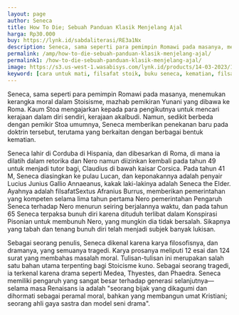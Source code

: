 ```yaml
---
layout: page
author: Seneca
title: How To Die; Sebuah Panduan Klasik Menjelang Ajal
harga: Rp30.000
buy: https://lynk.id/sabdaliterasi/RE3a1Nx
description: Seneca, sama seperti para pemimpin Romawi pada masanya, menemukan kerangka moral dalam Stoisisme, mazhab pemikiran Yunani yang dibawa ke Roma. Kaum St
permalink: /amp/how-to-die-sebuah-panduan-klasik-menjelang-ajal/
permalink1: /how-to-die-sebuah-panduan-klasik-menjelang-ajal/
image: https://s3.us-west-1.wasabisys.com/lynk.id/products/14-03-2023/1678810947852_9333805
keyword: [cara untuk mati, filsafat stoik, buku seneca, kematian, filsafat kematian, apakah mati itu sakit]
---
```

<p>Seneca, sama seperti para pemimpin Romawi pada masanya, menemukan kerangka moral dalam Stoisisme, mazhab pemikiran Yunani yang dibawa ke Roma. Kaum Stoa mengajarkan kepada para pengikutnya untuk mencari kerajaan dalam diri sendiri, kerajaan akalbudi. Namun, sedikit berbeda dengan pemikir Stoa umumnya, Seneca memberikan penekanan baru pada doktrin tersebut, terutama yang berkaitan dengan berbagai bentuk kematian.</p><p>Seneca lahir di Corduba di Hispania, dan dibesarkan di Roma, di mana ia dilatih dalam retorika dan Nero namun diizinkan kembali pada tahun 49 untuk menjadi tutor bagi, Claudius di bawah kaisar Corsica. Pada tahun 41 M, Seneca diasingkan ke pulau Lucan, dan keponakannya adalah penyair Lucius Junius Gallio Annaeanus, kakak laki-lakinya adalah Seneca the Elder. Ayahnya adalah filsafatSextus Afranius Burrus, memberikan pemerintahan yang kompeten selama lima tahun pertama Nero pemerintahan Pengaruh Seneca terhadap Nero menurun seiring berjalannya waktu, dan pada tahun 65 Seneca terpaksa bunuh diri karena dituduh terlibat dalam Konspirasi Pisonian untuk membunuh Nero, yang mungkin dia tidak bersalah. Sikapnya yang tabah dan tenang bunuh diri telah menjadi subjek banyak lukisan.</p><p>Sebagai seorang penulis, Seneca dikenal karena karya filosofisnya, dan dramanya, yang semuanya tragedi. Karya prosanya meliputi 12 esai dan 124 surat yang membahas masalah moral. Tulisan-tulisan ini merupakan salah satu bahan utama terpenting bagi Stoicisme kuno. Sebagai seorang tragedi, ia terkenal karena drama seperti Medea, Thyestes, dan Phaedra. Seneca memiliki pengaruh yang sangat besar terhadap generasi selanjutnya—selama masa Renaisans ia adalah "seorang bijak yang dikagumi dan dihormati sebagai peramal moral, bahkan yang membangun umat Kristiani; seorang ahli gaya sastra dan model seni drama".</p>
